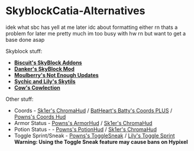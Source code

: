 # SkyblockCatia-Alternatives

idek what sbc has yell at me later
idc about formatting either rn thats a problem for later me
pretty much im too busy with hw rn but want to get a base done asap

Skyblock stuff:
- [**Biscuit's SkyBlock Addons**](https://biscuit.codes/mods/skyblockaddons/downloadversion/?v=latest)
- [**Danker's SkyBlock Mod**](https://github.com/bowser0000/SkyblockMod/releases/)
- [**Moulberry's Not Enough Updates**](discord.gg/moulberry)
- [**Sychic and Lily's Skytils**](https://github.com/Skytils/SkytilsMod/releases)
- [**Cow's Cowlection**](https://github.com/cow-mc/Cowlection/releases)

Other stuff:

- Coords - [Sk1er's ChromaHud](https://sk1er.club/mods/ChromaHUD) / [BatHeart's Batty's Coords PLUS](https://www.curseforge.com/minecraft/mc-mods/batty-ui/files/2272073) / [Powns's Coords Hud](https://download.powns.dev/coordsmod189)
- Armor Status - [Powns's ArmorHud](https://download.powns.dev/armorhud189) / [Sk1er's ChromaHud](https://sk1er.club/mods/ChromaHUD)
- Potion Status - - [Powns's PotionHud](https://download.powns.dev/potionhud189) / [Sk1er's ChromaHud](https://sk1er.club/mods/ChromaHUD)
- Toggle Sprint/Sneak - [Powns's ToggleSneak](https://download.powns.dev/togglesneak189) / [Lily's Toggle Sprint](https://github.com/My-Name-Is-Jeff/SimpleToggleSprint/releases) **Warning: Using the Toggle Sneak feature may cause bans on Hypixel**
